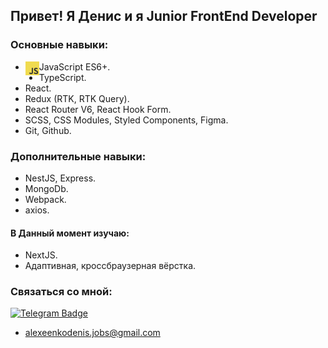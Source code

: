 ## Привет! Я Денис и я Junior FrontEnd Developer

### Основные навыки:

-   <img align="left" width="22px" src="https://raw.githubusercontent.com/github/explore/80688e429a7d4ef2fca1e82350fe8e3517d3494d/topics/javascript/javascript.png" alt="JavaScript Img" /> JavaScript ES6+.
-   TypeScript.
-   React.
-   Redux (RTK, RTK Query).
-   React Router V6, React Hook Form.
-   SCSS, CSS Modules, Styled Components, Figma.
-   Git, Github.

### Дополнительные навыки:

-   NestJS, Express.
-   MongoDb.
-   Webpack.
-   axios.

#### В Данный момент изучаю:

-   NextJS.
-   Адаптивная, кроссбраузерная вёрстка.

### Связаться со мной:

<div id="badges">
  <a href="t.me/MiracleHorizon">
    <img src="https://img.shields.io/badge/Telegram-blue?style=for-the-badge&logo=telegram&logoColor=white" alt="Telegram Badge"/>
  </a>
</div>

-   alexeenkodenis.jobs@gmail.com

<br/>
